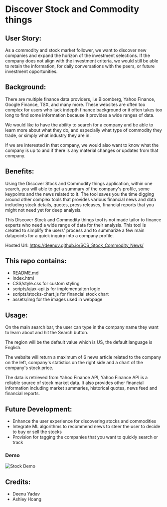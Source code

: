
# Discover Stock and Commodity things

## User Story: 
As a commodity and stock market follower, we want to discover new companies and expand the horizon of the investment selections. If the company does not align with the investment criteria, we would still be able to retain the information, for daily conversations with the peers, or future investment opportunities. 

## Background: 
There are multiple finance data providers, i.e Bloomberg, Yahoo Finance, Google Finance, TSX, and many more. These websites are often too complex for users who lack indepth finance background or it often takes too long to find some information because it provides a wide ranges of data. 

We would like to have the ability to search for a company and be able to learn more about what they do, and especially what type of commodity they trade, or simply what industry they are in.

If we are interested in that company, we would also want to know what the company is up to and if there is any material changes or updates from that company. 

## Benefits: 
Using the Discover Stock and Commodity things application, within one search, you will able to get a summary of the company's profile, some keypoints and the news related to it. The tool saves you the time digging around other complex tools that provides various financial news and data including stock details, quotes, press releases, financial reports that you might not need yet for deep analysis. 

This Discover Stock and Commodity things tool is not made tailor to finance experts who need a wide range of data for their analysis. This tool is created to simplify the users' process and to summarize a few main datapoints for a quick inquiry into a company profile. 

Hosted Url: https://deenuy.github.io/SCS_Stock_Commodity_News/

## This repo contains:
* README.md 
* Index.html
* CSS/style.css for custom styling
* scripts/ajax-api.js for implementaiton logic
* scripts/stocks-chart.js for financial stock chart
* assets/img for the images used in webpage

## Usage:
On the main search bar, the user can type in the company name they want to learn about and hit the Search button. 

The region will be the default value which is US, the default language is English. 

The website will return a maximum of 6 news article related to the company on the left, company's statistics on the right side and a chart of the company's stock price. 

The data is retrieved from Yahoo Finance API, Yahoo Finance API is a reliable source of stock market data. It also provides other financial information including market summaries, historical quotes, news feed and financial reports. 

## Future Development:
- Enhance the user experience for discovering stocks and commodities
- Integrate ML algorithms to recommend news to steer the user to decide to buy or sell the stocks
- Provision for tagging the companies that you want to quickly search or track

### Demo

![Stock Demo](assets/img/demo.gif)

## Credits:
* Deenu Yadav
* Ashley Hoang